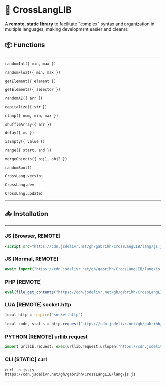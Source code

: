 # 🔧 CrossLangLIB

A **remote, static library** to facilitate "complex" syntax and organization in multiple languages, making development easier and cleaner.

## 📦 Functions

---
`randomInt({ min, max })`

`randomFloat({ min, max })`

`getElement({ element })`

`getElements({ selector })`

`randomAE({ arr })`

`capitalize({ str })`

`clamp({ num, min, max })`

`shuffleArray({ arr })`

`delay({ ms })`

`isEmpty({ value })`

`range({ start, end })`

`mergeObjects({ obj1, obj2 })`

`randomBool()`

`CrossLang.version`

`CrossLang.dev`

`CrossLang.updated`

---

## 📥 Installation

---
### JS [Browser, REMOTE]
```html
<script src="https://cdn.jsdelivr.net/gh/gabrihh/CrossLangLIB/lang/js.js"></script>
```
### JS [Normal, REMOTE]
```js
await import("https://cdn.jsdelivr.net/gh/gabrihh/CrossLangLIB/lang/js.js");
```
### PHP [REMOTE]
```php
eval(file_get_contents("https://cdn.jsdelivr.net/gh/gabrihh/CrossLangLIB/lang/php.php"));
```
### LUA [REMOTE] socket.http
```js
local http = require("socket.http")

local code, status = http.request("https://cdn.jsdelivr.net/gh/gabrihh/CrossLangLIB/lang/lua.lua")
```
### PYTHON [REMOTE] urllib.request
```py
import urllib.request; exec(urllib.request.urlopen("https://cdn.jsdelivr.net/gh/gabrihh/CrossLangLIB/lang/py.py").read().decode())
```
### CLI [STATIC] curl
```cli
curl -o js.js https://cdn.jsdelivr.net/gh/gabrihh/CrossLangLIB/lang/js.js
```

---


